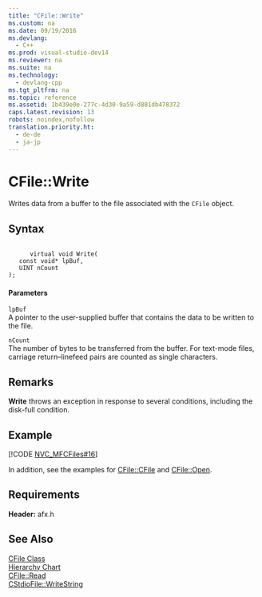 ```yaml
---
title: "CFile::Write"
ms.custom: na
ms.date: 09/19/2016
ms.devlang: 
  - C++
ms.prod: visual-studio-dev14
ms.reviewer: na
ms.suite: na
ms.technology: 
  - devlang-cpp
ms.tgt_pltfrm: na
ms.topic: reference
ms.assetid: 1b439e0e-277c-4d30-9a59-d881db478372
caps.latest.revision: 13
robots: noindex,nofollow
translation.priority.ht: 
  - de-de
  - ja-jp
---
```

# CFile::Write
Writes data from a buffer to the file associated with the `CFile` object.  
  
## Syntax  
  
```  
  
      virtual void Write(  
   const void* lpBuf,  
   UINT nCount   
);  
```  
  
#### Parameters  
 `lpBuf`  
 A pointer to the user-supplied buffer that contains the data to be written to the file.  
  
 `nCount`  
 The number of bytes to be transferred from the buffer. For text-mode files, carriage return–linefeed pairs are counted as single characters.  
  
## Remarks  
 **Write** throws an exception in response to several conditions, including the disk-full condition.  
  
## Example  
 [!CODE [NVC_MFCFiles#16](../CodeSnippet/VS_Snippets_Cpp/NVC_MFCFiles#16)]  
  
 In addition, see the examples for [CFile::CFile](../vs140/CFile--CFile.md) and [CFile::Open](../vs140/CFile--Open.md).  
  
## Requirements  
 **Header:** afx.h  
  
## See Also  
 [CFile Class](../vs140/CFile-Class.md)   
 [Hierarchy Chart](../vs140/Hierarchy-Chart.md)   
 [CFile::Read](../vs140/CFile--Read.md)   
 [CStdioFile::WriteString](../vs140/CStdioFile--WriteString.md)